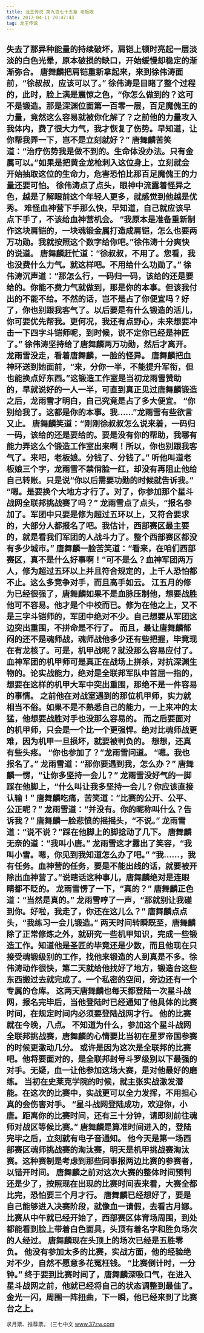 ```yaml
---
title: 龙王传说 第九百七十五章 老板娘
date: 2017-04-11 20:47:43
tag: 龙王传说
---
```


失去了那异种能量的持续破坏，肩铠上顿时亮起一层淡淡的白色光晕，原本破损的缺口，开始缓慢却稳定的渐渐弥合。
唐舞麟把肩铠重新拿起来，来到徐伟涛面前，“徐叔叔，应该可以了。”
徐伟涛是目睹了整个过程的，此时，脸上满是震惊之色，“你怎么做到的？这可不是锻造。那是深渊位面第一百零一层，百足魔傀王的力量，竟然这么容易就被你化解了？之前他的力量攻入我体内，费了很大力气，我才恢复了伤势。早知道，让你帮我弄一下，岂不是立刻就好？”
唐舞麟苦笑道：“治疗伤势我是做不到的。生命体没办法。只有金属可以。”如果是把黄金龙枪刺入这位身上，立刻就会开始抽取这位的生命力，危害恐怕比那百足魔傀王的力量还要可怕。
徐伟涛点了点头，眼神中流露着怪异之色，越是了解眼前这个年轻人更多，就感觉到他越是优秀。
难怪血神营下手那么快，早知道，自己就应该早点下手了，不该给血神营机会。
“我原本是准备重新制作这块肩铠的，一块魂锻金属打造成肩铠，怎么也要两万功勋。我就按照这个数字给你吧。”徐伟涛十分爽快的说道。
唐舞麟赶忙道：“徐叔叔，不用了。您看，我也没费什么力气。就这样吧。不用给什么功勋了。”
徐伟涛沉声道：“那怎么行，一码归一码，该给的还是要给的。你能不费力气就做到，那是你的本事。但该我付出的不能不给。不然的话，岂不是占了你便宜吗？好了，你也别跟我客气了。以后要是有什么锻造的活儿，你可要优先帮我。更何况，我还有点野心，未来想要冲击一下四字斗铠师呢，到时候，说不定你已经是神匠了。”
徐伟涛坚持给了唐舞麟两万功勋，然后才离开。
龙雨雪没走，看着唐舞麟，一脸的怪异。
唐舞麟把血神环送到她面前，“来，分你一半，不能提升军衔，但也能换点好东西。”这锻造工作室是当初龙雨雪赞助的，早就说好的一人一半，可直到真正见过唐舞麟锻造之后，龙雨雪才明白，自己究竟是占了多大便宜。
“你别给我了。这都是你的本事。我……”龙雨雪有些欲言又止。
唐舞麟笑道：“刚刚徐叔叔怎么说来着，一码归一码，该给的还是要给的。要是没有你的帮助，我哪有能力弄这么个锻造工作室出来啊！所以，你也别跟我客气了。来吧，老板娘。分钱了、分钱了。”
听他叫道老板娘三个字，龙雨雪不禁俏脸一红，却没有再阻止他给自己转账。只是说“你以后需要功勋的时候就告诉我。”
“嗯。是要换个大地方才行了。对了，你参加那个星斗战网全联邦挑战赛了吗？”
龙雨雪点了点头，“报名参加了。军团中只要是修为超过五环以上，又符合要求的，大部分人都报名了吧。我估计，西部赛区最主要的，就是看我们军团的人战斗力了。整个西部赛区都没有多少城市。”
唐舞麟一脸苦笑道：“看来，在咱们西部赛区，真不是什么好事啊！”可不是么？血神军团两万人，修为超过五环以上并且符合规定的，上千人恐怕都不止。这么多竞争对手，而且高手如云。
江五月的修为已经很强了，唐舞麟如果不是血脉压制他，想要战胜他可不容易。他才是个中校而已。修为在他之上，又不是三字斗铠师的，军团中绝对不少。自己想要从军团这边突出重围，不拼命是不行了。
而且，最让唐舞麟郁闷的还不是魂师战，魂师战他多少还有些把握，毕竟现在有龙核了。可是，机甲战呢？就没那么容易应付了。
血神军团的机甲师可是真正在战场上拼杀，对抗深渊生物的。论实战能力，绝对是全联邦军队中首屈一指的，想要在这样的机甲大军中突出重围，那绝不是一件容易的事情。
之前他在对战室遇到的那位机甲师，实力就相当不俗。如果不是不熟悉自己的能力，一上来冲的太猛，他想要战胜对手也没那么容易的。
而之后要面对的机甲师，只会是一个比一个更强悍。绝对比魂师战更难，因为机甲一旦损坏，就要被判负的。
想想，还真有些头疼。
“你也参加了？”龙雨雪问道。
“嗯。我也报名了。”
龙雨雪道：“那你要遇到我，怎么办？”
唐舞麟一愣，“让你多坚持一会儿？”
龙雨雪没好气的一脚踩在他脚上，“什么叫让我多坚持一会儿？你应该直接认输！”
唐舞麟吃痛，苦笑道：“比赛的公开、公平、公正呢？”
龙雨雪道：“并没有。你的昵称叫什么？告诉我？”
唐舞麟一脸悲愤的摇摇头，“不说。”
龙雨雪道：“说不说？”踩在他脚上的脚捻动了几下。
唐舞麟无奈的道：“我叫小唐。”
龙雨雪这才露出了笑容，“我叫小雪。嗯，你见到我知道怎么办了吧。”
“我……，我有任务。血神营的任务，要是不能出线的话，就要被开除出血神营了。”说瞎话这种事儿，唐舞麟绝对是连眼睛都不眨的。
龙雨雪愣了一下，“真的？”
唐舞麟正色道：“当然是真的。”
龙雨雪哼了一声，“那就别让我碰到你。好啦，我走了，你还在这儿么？”
唐舞麟点点头，“我练习一会儿锻造。”
两天时间转瞬既至，唐舞麟除了正常修炼之外，就研究一些机甲知识，完成一些锻造工作。知道他是圣匠的毕竟还是少数，而且他现在只接受魂锻级别的工作，找他来锻造的人到真是不多。徐伟涛动作很快，第二天就给他找好了地方，锻造台这些东西搬过去就完成了。一个私密的空间，旁边还有一个专属的仓库。
这两天唐舞麟也每天都登陆一次星斗战网，报名完毕后，当他登陆时已经通知了他具体的比赛时间，在规定时间内必须要登陆战网才行。
他的比赛就在今晚，八点。
不知道为什么，参加这个星斗战网全联邦挑战赛，唐舞麟的心情要比当初在星罗帝国参赛的时候更激动几分。
或许是因为这次是全联邦的比赛吧。他将要面对的，是全联邦封号斗罗级别以下最强的对手。无疑，血一让他参加这场大赛，是对他最好的磨练。
当初在史莱克学院的时候，就主张实战激发潜能。在这次的比赛中，实战更可以全力发挥，不用担心真的会伤害对手。
“星斗战网登陆成功，欢迎你，小唐。距离你的比赛时间，还有三十分钟，请即刻前往魂师对战区等候比赛。”
唐舞麟是算准时间进入的，登陆完毕之后，立刻就有电子音通知。
他今天是第一场西部赛区魂师挑战赛的淘汰赛，明天是机甲挑战赛淘汰赛。这种赛制是考虑到那些同事报两边比赛的参赛者，以错开时间。
唐舞麟之前对这次大赛的整体时间预判还是少了，按照现在出现的比赛时间表来看，大赛全都比完，恐怕要三个月才行。
唐舞麟已经想好了，要是自己能够进入决赛阶段，就像血一请假，去看古月娜。
比赛从中午就已经开始了，西部赛区体育场周围，到处都能看到脸上带着白色面具，头顶有着名字和胜负场次的人经过。
唐舞麟现在头顶上的场次已经是五胜零负。
他没有参加太多的比赛，实战方面，他的经验绝对不少，自然不愿意多花冤枉钱。
“比赛倒计时，一分钟。”
终于要到比赛时间了，唐舞麟深吸口气，在进入星斗战网之前，他就已经将自己的状态调整到最佳了。
金光一闪，周围一阵扭曲，下一瞬，他已经来到了比赛台之上。
----------------------
求月票、推荐票。
(三七中文 www.37zw.com
